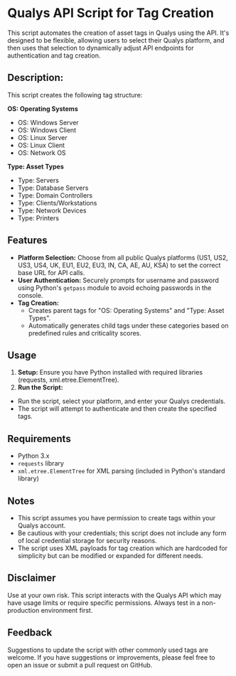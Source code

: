 # Qualys API Script for Tag Creation
This script automates the creation of asset tags in Qualys using the API. It's designed to be flexible, allowing users to select their Qualys platform, and then uses that selection to dynamically adjust API endpoints for authentication and tag creation.

## Description:
This script creates the following tag structure:

**OS: Operating Systems**
  - OS: Windows Server
  - OS: Windows Client
  - OS: Linux Server
  - OS: Linux Client
  - OS: Network OS

**Type: Asset Types**
  - Type: Servers
  - Type: Database Servers
  - Type: Domain Controllers
  - Type: Clients/Workstations
  - Type: Network Devices
  - Type: Printers

## Features
- **Platform Selection:** Choose from all public Qualys platforms (US1, US2, US3, US4, UK, EU1, EU2, EU3, IN, CA, AE, AU, KSA) to set the correct base URL for API calls.
- **User Authentication:** Securely prompts for username and password using Python's ```getpass``` module to avoid echoing passwords in the console.
- **Tag Creation:** 
  - Creates parent tags for "OS: Operating Systems" and "Type: Asset Types".
  - Automatically generates child tags under these categories based on predefined rules and criticality scores.

## Usage
1. **Setup:** Ensure you have Python installed with required libraries (requests, xml.etree.ElementTree).
2. **Run the Script:**
  - Run the script, select your platform, and enter your Qualys credentials.
  - The script will attempt to authenticate and then create the specified tags.

## Requirements
- Python 3.x
- ```requests``` library
- ```xml.etree.ElementTree``` for XML parsing (included in Python's standard library)

## Notes
- This script assumes you have permission to create tags within your Qualys account. 
- Be cautious with your credentials; this script does not include any form of local credential storage for security reasons.
- The script uses XML payloads for tag creation which are hardcoded for simplicity but can be modified or expanded for different needs.

## Disclaimer
Use at your own risk. This script interacts with the Qualys API which may have usage limits or require specific permissions. Always test in a non-production environment first. 

## Feedback
Suggestions to update the script with other commonly used tags are welcome. If you have suggestions or improvements, please feel free to open an issue or submit a pull request on GitHub.
